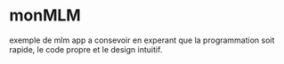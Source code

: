 # monMLM
exemple de mlm app a consevoir en experant que la programmation soit rapide, le code propre et le design intuitif.
